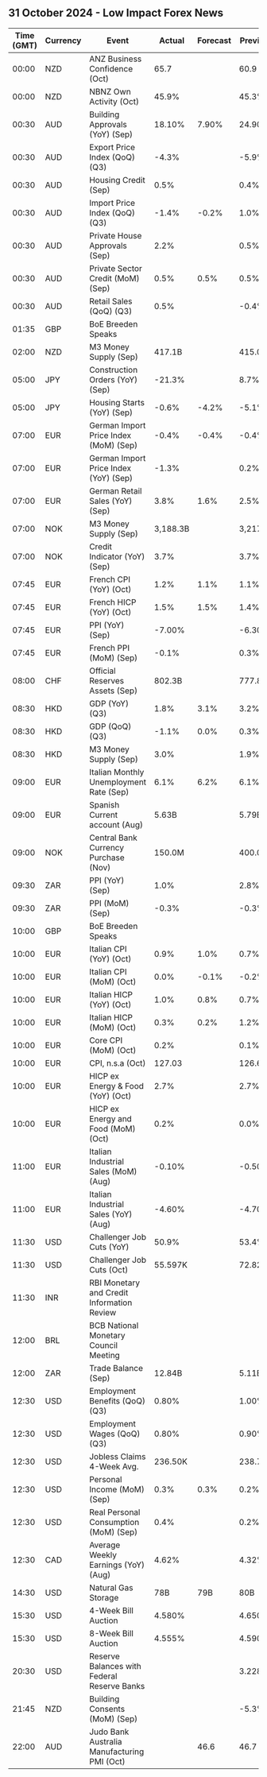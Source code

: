 ## 31 October 2024 - Low Impact Forex News

| Time (GMT) | Currency | Event | Actual | Forecast | Previous |
|------|----------|-------|--------|----------|----------|
| 00:00 | NZD | ANZ Business Confidence (Oct) | 65.7 |  | 60.9 |
| 00:00 | NZD | NBNZ Own Activity (Oct) | 45.9% |  | 45.3% |
| 00:30 | AUD | Building Approvals (YoY) (Sep) | 18.10% | 7.90% | 24.90% |
| 00:30 | AUD | Export Price Index (QoQ) (Q3) | -4.3% |  | -5.9% |
| 00:30 | AUD | Housing Credit (Sep) | 0.5% |  | 0.4% |
| 00:30 | AUD | Import Price Index (QoQ) (Q3) | -1.4% | -0.2% | 1.0% |
| 00:30 | AUD | Private House Approvals (Sep) | 2.2% |  | 0.5% |
| 00:30 | AUD | Private Sector Credit (MoM) (Sep) | 0.5% | 0.5% | 0.5% |
| 00:30 | AUD | Retail Sales (QoQ) (Q3) | 0.5% |  | -0.4% |
| 01:35 | GBP | BoE Breeden Speaks |  |  |  |
| 02:00 | NZD | M3 Money Supply (Sep) | 417.1B |  | 415.0B |
| 05:00 | JPY | Construction Orders (YoY) (Sep) | -21.3% |  | 8.7% |
| 05:00 | JPY | Housing Starts (YoY) (Sep) | -0.6% | -4.2% | -5.1% |
| 07:00 | EUR | German Import Price Index (MoM) (Sep) | -0.4% | -0.4% | -0.4% |
| 07:00 | EUR | German Import Price Index (YoY) (Sep) | -1.3% |  | 0.2% |
| 07:00 | EUR | German Retail Sales (YoY) (Sep) | 3.8% | 1.6% | 2.5% |
| 07:00 | NOK | M3 Money Supply (Sep) | 3,188.3B |  | 3,217.3B |
| 07:00 | NOK | Credit Indicator (YoY) (Sep) | 3.7% |  | 3.7% |
| 07:45 | EUR | French CPI (YoY) (Oct) | 1.2% | 1.1% | 1.1% |
| 07:45 | EUR | French HICP (YoY) (Oct) | 1.5% | 1.5% | 1.4% |
| 07:45 | EUR | PPI (YoY) (Sep) | -7.00% |  | -6.30% |
| 07:45 | EUR | French PPI (MoM) (Sep) | -0.1% |  | 0.3% |
| 08:00 | CHF | Official Reserves Assets (Sep) | 802.3B |  | 777.8B |
| 08:30 | HKD | GDP (YoY) (Q3) | 1.8% | 3.1% | 3.2% |
| 08:30 | HKD | GDP (QoQ) (Q3) | -1.1% | 0.0% | 0.3% |
| 08:30 | HKD | M3 Money Supply (Sep) | 3.0% |  | 1.9% |
| 09:00 | EUR | Italian Monthly Unemployment Rate (Sep) | 6.1% | 6.2% | 6.1% |
| 09:00 | EUR | Spanish Current account (Aug) | 5.63B |  | 5.79B |
| 09:00 | NOK | Central Bank Currency Purchase (Nov) | 150.0M |  | 400.0M |
| 09:30 | ZAR | PPI (YoY) (Sep) | 1.0% |  | 2.8% |
| 09:30 | ZAR | PPI (MoM) (Sep) | -0.3% |  | -0.3% |
| 10:00 | GBP | BoE Breeden Speaks |  |  |  |
| 10:00 | EUR | Italian CPI (YoY) (Oct) | 0.9% | 1.0% | 0.7% |
| 10:00 | EUR | Italian CPI (MoM) (Oct) | 0.0% | -0.1% | -0.2% |
| 10:00 | EUR | Italian HICP (YoY) (Oct) | 1.0% | 0.8% | 0.7% |
| 10:00 | EUR | Italian HICP (MoM) (Oct) | 0.3% | 0.2% | 1.2% |
| 10:00 | EUR | Core CPI (MoM) (Oct) | 0.2% |  | 0.1% |
| 10:00 | EUR | CPI, n.s.a (Oct) | 127.03 |  | 126.60 |
| 10:00 | EUR | HICP ex Energy & Food (YoY) (Oct) | 2.7% |  | 2.7% |
| 10:00 | EUR | HICP ex Energy and Food (MoM) (Oct) | 0.2% |  | 0.0% |
| 11:00 | EUR | Italian Industrial Sales (MoM) (Aug) | -0.10% |  | -0.50% |
| 11:00 | EUR | Italian Industrial Sales (YoY) (Aug) | -4.60% |  | -4.70% |
| 11:30 | USD | Challenger Job Cuts (YoY) | 50.9% |  | 53.4% |
| 11:30 | USD | Challenger Job Cuts (Oct) | 55.597K |  | 72.821K |
| 11:30 | INR | RBI Monetary and Credit Information Review |  |  |  |
| 12:00 | BRL | BCB National Monetary Council Meeting |  |  |  |
| 12:00 | ZAR | Trade Balance (Sep) | 12.84B |  | 5.11B |
| 12:30 | USD | Employment Benefits (QoQ) (Q3) | 0.80% |  | 1.00% |
| 12:30 | USD | Employment Wages (QoQ) (Q3) | 0.80% |  | 0.90% |
| 12:30 | USD | Jobless Claims 4-Week Avg. | 236.50K |  | 238.75K |
| 12:30 | USD | Personal Income (MoM) (Sep) | 0.3% | 0.3% | 0.2% |
| 12:30 | USD | Real Personal Consumption (MoM) (Sep) | 0.4% |  | 0.2% |
| 12:30 | CAD | Average Weekly Earnings (YoY) (Aug) | 4.62% |  | 4.32% |
| 14:30 | USD | Natural Gas Storage | 78B | 79B | 80B |
| 15:30 | USD | 4-Week Bill Auction | 4.580% |  | 4.650% |
| 15:30 | USD | 8-Week Bill Auction | 4.555% |  | 4.590% |
| 20:30 | USD | Reserve Balances with Federal Reserve Banks |  |  | 3.228T |
| 21:45 | NZD | Building Consents (MoM) (Sep) |  |  | -5.3% |
| 22:00 | AUD | Judo Bank Australia Manufacturing PMI (Oct) |  | 46.6 | 46.7 |
